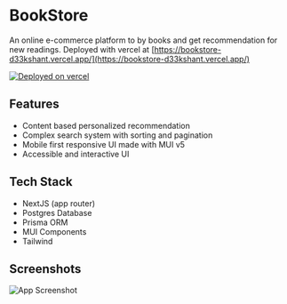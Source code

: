 
# BookStore

An online e-commerce platform to by books and get recommendation for new readings. Deployed with vercel at [https://bookstore-d33kshant.vercel.app/](https://bookstore-d33kshant.vercel.app/)

[![Deployed on vercel](https://vercel.com/button)](https://bookstore-d33kshant.vercel.app/)

## Features

- Content based personalized recommendation
- Complex search system with sorting and pagination
- Mobile first responsive UI made with MUI v5
- Accessible and interactive UI


## Tech Stack

- NextJS (app router)
- Postgres Database
- Prisma ORM
- MUI Components
- Tailwind

## Screenshots

![App Screenshot](https://i.imgur.com/etXQYBt.png)
